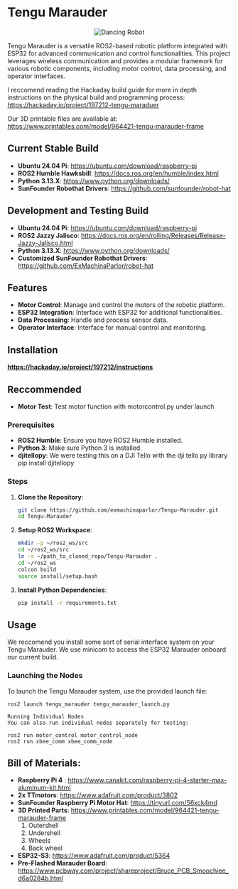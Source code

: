 # Tengu Marauder

<p align="center">
  <img src="./Images/Tengu Marauder GIF.gif" alt="Dancing Robot">
</p>


Tengu Marauder is a versatile ROS2-based robotic platform integrated with ESP32 for advanced communication and control functionalities. This project leverages wireless communication and provides a modular framework for various robotic components, including motor control, data processing, and operator interfaces. 

I reccomend reading the Hackaday build guide for more in depth instructions on the physical build and programming process: https://hackaday.io/project/197212-tengu-maraduer 

Our 3D printable files are available at: https://www.printables.com/model/964421-tengu-marauder-frame

## Current Stable Build
- **Ubuntu 24.04 Pi**: https://ubuntu.com/download/raspberry-pi
- **ROS2 Humble Hawksbill**: https://docs.ros.org/en/humble/index.html
- **Python 3.13.X**: https://www.python.org/downloads/
- **SunFounder Robothat Drivers**: https://github.com/sunfounder/robot-hat

## Development and Testing Build
- **Ubuntu 24.04 Pi**: https://ubuntu.com/download/raspberry-pi
- **ROS2 Jazzy Jalisco**: https://docs.ros.org/en/rolling/Releases/Release-Jazzy-Jalisco.html
- **Python 3.13.X**: https://www.python.org/downloads/
- **Customized SunFounder Robothat Drivers**: https://github.com/ExMachinaParlor/robot-hat

## Features
- **Motor Control**: Manage and control the motors of the robotic platform.
- **ESP32 Integration**: Interface with ESP32 for additional functionalities.
- **Data Processing**: Handle and process sensor data.
- **Operator Interface**: Interface for manual control and monitoring.

## Installation
**https://hackaday.io/project/197212/instructions**

## Reccommended
- **Motor Test**: Test motor function with motorcontrol.py under launch

### Prerequisites
- **ROS2 Humble**: Ensure you have ROS2 Humble installed.
- **Python 3**: Make sure Python 3 is installed.
- **djitellopy**: We were testing this on a DJI Tello with the dji tello py library pip install djitellopy

### Steps
1. **Clone the Repository**:
    ```bash
    git clone https://github.com/exmachinaparlor/Tengu-Marauder.git
    cd Tengu-Marauder
    ```

2. **Setup ROS2 Workspace**:
    ```bash
    mkdir -p ~/ros2_ws/src
    cd ~/ros2_ws/src
    ln -s ~/path_to_cloned_repo/Tengu-Marauder .
    cd ~/ros2_ws
    colcon build
    source install/setup.bash
    ```

3. **Install Python Dependencies**:
    ```bash
    pip install -r requirements.txt
    ```

## Usage

We reccomend you install some sort of serial interface system on your Tengu Marauder. We use minicom to access the ESP32 Marauder onboard our current build.
### Launching the Nodes
To launch the Tengu Marauder system, use the provided launch file:
```bash;
ros2 launch tengu_marauder tengu_marauder_launch.py

Running Individual Nodes
You can also run individual nodes separately for testing:

ros2 run motor_control motor_control_node
ros2 run xbee_comm xbee_comm_node
```

## Bill of Materials:
- **Raspberry Pi 4** : https://www.canakit.com/raspberry-pi-4-starter-max-aluminum-kit.html
- **2x TTmotors**:  https://www.adafruit.com/product/3802
- **SunFounder Raspberry Pi Motor Hat**:  https://tinyurl.com/56xck4md
- **3D Printed Parts**: https://www.printables.com/model/964421-tengu-marauder-frame
    1. Outershell
    2. Undershell
    3. Wheels
    4. Back wheel
- **ESP32-S3**: https://www.adafruit.com/product/5364
- **Pre-Flashed Marauder Board**: https://www.pcbway.com/project/shareproject/Bruce_PCB_Smoochiee_d6a0284b.html 



